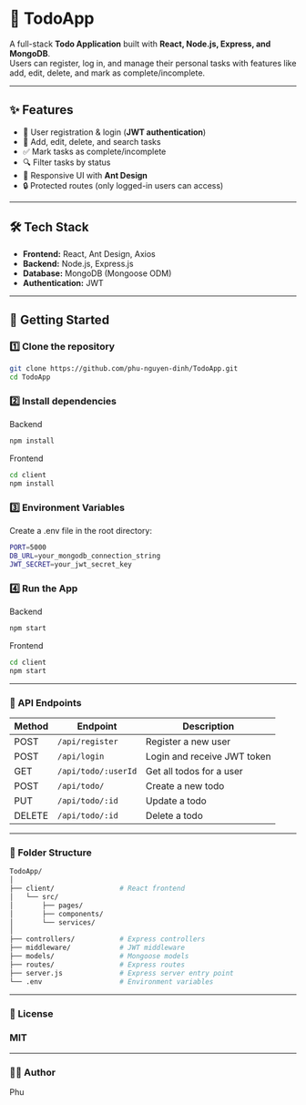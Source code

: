 # 📝 TodoApp

A full-stack **Todo Application** built with **React, Node.js, Express, and MongoDB**.  
Users can register, log in, and manage their personal tasks with features like add, edit, delete, and mark as complete/incomplete.

---

## ✨ Features
- 🔑 User registration & login (**JWT authentication**)
- 📝 Add, edit, delete, and search tasks
- ✅ Mark tasks as complete/incomplete
- 🔍 Filter tasks by status
- 🎨 Responsive UI with **Ant Design**
- 🔒 Protected routes (only logged-in users can access)

---

## 🛠 Tech Stack
- **Frontend:** React, Ant Design, Axios  
- **Backend:** Node.js, Express.js  
- **Database:** MongoDB (Mongoose ODM)  
- **Authentication:** JWT  

---
## 🚀 Getting Started

### 1️⃣ Clone the repository
```bash
git clone https://github.com/phu-nguyen-dinh/TodoApp.git
cd TodoApp
```
### 2️⃣ Install dependencies
Backend
```bash
npm install
```
Frontend
```bash
cd client
npm install
```
### 3️⃣ Environment Variables
Create a .env file in the root directory:
```bash
PORT=5000
DB_URL=your_mongodb_connection_string
JWT_SECRET=your_jwt_secret_key
```
### 4️⃣ Run the App
Backend
```bash
npm start
```
Frontend
```bash
cd client
npm start
```
---
### 📡 API Endpoints
| Method | Endpoint            | Description                 |
|--------|---------------------|-----------------------------|
| POST   | `/api/register`     | Register a new user         |
| POST   | `/api/login`        | Login and receive JWT token |
| GET    | `/api/todo/:userId` | Get all todos for a user    |
| POST   | `/api/todo/`        | Create a new todo           |
| PUT    | `/api/todo/:id`     | Update a todo               |
| DELETE | `/api/todo/:id`     | Delete a todo               |

---
### 📂 Folder Structure
```bash
TodoApp/
│
├── client/                # React frontend
│   └── src/
│       ├── pages/
│       ├── components/
│       └── services/
│
├── controllers/           # Express controllers
├── middleware/            # JWT middleware
├── models/                # Mongoose models
├── routes/                # Express routes
├── server.js              # Express server entry point
└── .env                   # Environment variables
```

---
### 📜 License
### MIT

---
### 👨‍💻 Author
Phu
